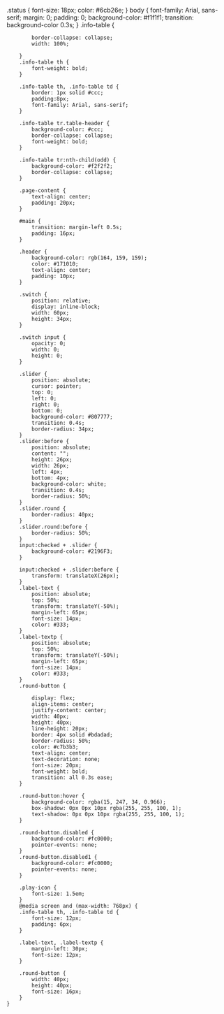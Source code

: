  .status {
            font-size: 18px;
            color: #6cb26e;
        }
        body {
            font-family: Arial, sans-serif;
            margin: 0;
            padding: 0;
            background-color: #f1f1f1;
            transition: background-color 0.3s;
        }
        .info-table {
            
            border-collapse: collapse;
            width: 100%;
        
        }
        .info-table th {
            font-weight: bold;
        }

        .info-table th, .info-table td {
            border: 1px solid #ccc;
            padding:8px;
            font-family: Arial, sans-serif;
        }

        .info-table tr.table-header {
            background-color: #ccc;
            border-collapse: collapse;
            font-weight: bold;
        }

        .info-table tr:nth-child(odd) {
            background-color: #f2f2f2;
            border-collapse: collapse;
        }

        .page-content {
            text-align: center;
            padding: 20px;
        }

        #main {
            transition: margin-left 0.5s;
            padding: 16px;
        }

        .header {
            background-color: rgb(164, 159, 159);
            color: #171010;
            text-align: center;
            padding: 10px;
        }

        .switch {
            position: relative;
            display: inline-block;
            width: 60px;
            height: 34px;
        }

        .switch input {
            opacity: 0;
            width: 0;
            height: 0;
        }

        .slider {
            position: absolute;
            cursor: pointer;
            top: 0;
            left: 0;
            right: 0;
            bottom: 0;
            background-color: #807777;
            transition: 0.4s;
            border-radius: 34px;
        }
        .slider:before {
            position: absolute;
            content: "";
            height: 26px;
            width: 26px;
            left: 4px;
            bottom: 4px;
            background-color: white;
            transition: 0.4s;
            border-radius: 50%;
        }
        .slider.round {
            border-radius: 40px;
        }
        .slider.round:before {
            border-radius: 50%;
        }
        input:checked + .slider {
            background-color: #2196F3;
        }

        input:checked + .slider:before {
            transform: translateX(26px);
        }
        .label-text {
            position: absolute;
            top: 50%;
            transform: translateY(-50%);
            margin-left: 65px;
            font-size: 14px;
            color: #333;
        }
        .label-textp {
            position: absolute;
            top: 50%;
            transform: translateY(-50%);
            margin-left: 65px;
            font-size: 14px;
            color: #333;
        }
        .round-button {
           
            display: flex;
            align-items: center;
            justify-content: center;
            width: 40px;
            height: 40px;
            line-height: 20px;
            border: 4px solid #bdadad;
            border-radius: 50%;
            color: #c7b3b3;
            text-align: center;
            text-decoration: none;
            font-size: 20px;
            font-weight: bold;
            transition: all 0.3s ease;
        }

        .round-button:hover {
            background-color: rgba(15, 247, 34, 0.966);
            box-shadow: 0px 0px 10px rgba(255, 255, 100, 1);
            text-shadow: 0px 0px 10px rgba(255, 255, 100, 1);
        }

        .round-button.disabled {
            background-color: #fc0000;
            pointer-events: none; 
        }
        .round-button.disabled1 {
            background-color: #fc0000;
            pointer-events: none; 
        }

        .play-icon {
            font-size: 1.5em;
        }
        @media screen and (max-width: 768px) {
        .info-table th, .info-table td {
            font-size: 12px;
            padding: 6px;
        }

        .label-text, .label-textp {
            margin-left: 30px;
            font-size: 12px;
        }

        .round-button {
            width: 40px;
            height: 40px;
            font-size: 16px;
        }
    }
